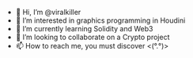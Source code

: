 - 👋 Hi, I’m @viralkiller
- 👀 I’m interested in graphics programming in Houdini
- 🌱 I’m currently learning Solidity and Web3
- 💞️ I’m looking to collaborate on a Crypto project
- 📫 How to reach me, you must discover <(°.°)> 
